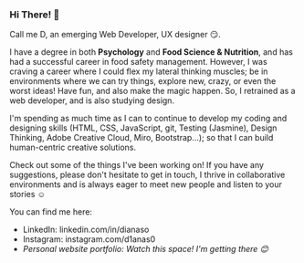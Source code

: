 ### Hi There! 👋

Call me D, an emerging Web Developer, UX designer :smirk:.

I have a degree in both **Psychology** and **Food Science & Nutrition**, and has had a successful career in food safety management. However, I was craving a career where I could flex my lateral thinking muscles; be in environments where we can try things, explore new, crazy, or even the worst ideas! Have fun, and also make the magic happen. So, I retrained as a web developer, and is also studying design. 

I'm spending as much time as I can to continue to develop my coding and designing skills (HTML, CSS, JavaScript, git, Testing (Jasmine), Design Thinking, Adobe Creative Cloud, Miro, Bootstrap...); so that I can build human-centric creative solutions.

Check out some of the things I've been working on! If you have any suggestions, please don't hesitate to get in touch, I thrive in collaborative environments and is always eager to meet new people and listen to your stories :relaxed:

You can find me here: 
- LinkedIn: linkedin.com/in/dianaso
- Instagram: instagram.com/d1anas0
- *Personal website portfolio: Watch this space! I'm getting there :blush:*
